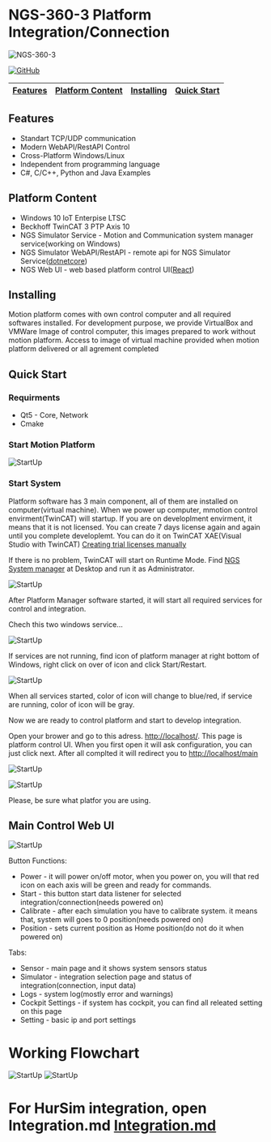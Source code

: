 # NGS-360-3 Platform Integration/Connection

![NGS-360-3](images/NGS-360-3-v2.png "Optional title")

[![GitHub](https://img.shields.io/github/license/COVISART/NGS_Platform_Qt_Example?color=orange&style=for-the-badge)](https://github.com/COVISART/NGS_Platform_Qt_Example)


| [Features](#features) | [Platform Content](#platform-content) | [Installing](#installing) | [Quick Start](#quick-start) |
|---|---|---|---|

## Features
- Standart TCP/UDP communication
- Modern WebAPI/RestAPI Control
- Cross-Platform Windows/Linux
- Independent from programming language
- C#, C/C++, Python and Java Examples

## Platform Content
- Windows 10 IoT Enterpise LTSC
- Beckhoff TwinCAT 3 PTP Axis 10
- NGS Simulator Service - Motion and Communication system manager service(working on Windows)
- NGS Simulator WebAPI/RestAPI - remote api for NGS Simulator Service([dotnetcore](https://github.com/dotnet/core))
- NGS Web UI - web based platform control UI([React](https://github.com/facebook/react))

## Installing
Motion platform comes with own control computer and all required softwares installed. For development purpose, we provide VirtualBox and VMWare Image of control computer, this images prepared to work without motion platform. Access to image of virtual machine provided when motion platform delivered or all agrement completed

## Quick Start

### Requirments
- Qt5 - Core, Network
- Cmake
### Start Motion Platform
![StartUp](images/flowchart/FlowChart/Slide1.JPG)
### Start System

Platform software has 3 main component, all of them are installed on computer(virtual machine). When we power up computer, mmotion control envirment(TwinCAT) will startup. 
If you are on developlment envirment, it means that it is not licensed. You can create 7 days license again and again until you complete developlemt. You can do it on TwinCAT XAE(Visual Studio with TwinCAT) [Creating trial licenses manually](https://infosys.beckhoff.com/english.php?content=../content/1033/tc3_licensing/3510308491.html)

If there is no problem, TwinCAT will start on Runtime Mode. Find [NGS System manager]() at Desktop and run it as Administrator.

![StartUp](images/StartUp.png)

After Platform Manager software started, it will start all required services for control and integration. 

Chech this two windows service...

![StartUp](images/Service.png)

If services are not running, find icon of platform manager at right bottom of Windows, right click on over of icon and click Start/Restart.

![StartUp](images/start.png)

When all services started, color of icon will change to blue/red, if service are running, color of icon will be gray.  

Now we are ready to control platform and start to develop integration. 

Open your brower and go to this adress. [http://localhost/](http://localhost/). This page is platform control UI. When you first open it will ask configuration, you can just click next. After all complted it will redirect you to [http://localhost/main](http://localhost/main)

![StartUp](images/WebUI_Page1.png)

![StartUp](images/WebUI_Page2.png)

Please, be sure what platfor you are using. 

## Main Control Web UI

![StartUp](images/WebUI_Main.png)

Button Functions:
- Power - it will power on/off motor, when you power on, you will that red icon on each axis will be green and ready for commands.
- Start - this button start data listener for selected integration/connection(needs powered on)
- Calibrate - after each simulation you have to calibrate system. it means that, system will goes to 0 position(needs powered on)
- Position - sets current position as Home position(do not do it when powered on)

Tabs:

- Sensor - main page and it shows system sensors status
- Simulator - integration selection page and status of integration(connection, input data)
- Logs - system log(mostly error and warnings)
- Cockpit Settings - if system has cockpit, you can find all releated setting on this page
- Setting - basic ip and port settings

# Working Flowchart
![StartUp](images/flowchart/FlowChart/Slide2.JPG)
![StartUp](images/flowchart/FlowChart/Slide3.JPG)

# For HurSim integration, open Integration.md [Integration.md](Integration.md)